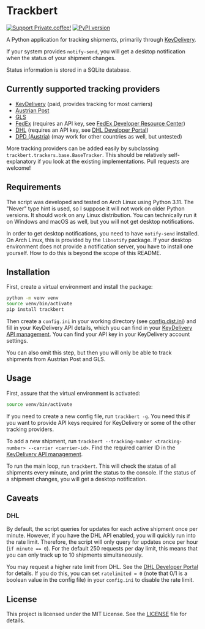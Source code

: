 # Trackbert

[![Support Private.coffee!](https://shields.private.coffee/badge/private.coffee-support%20us!-pink?logo=coffeescript)](https://private.coffee)
 [![PyPI version](https://shields.private.coffee/pypi/v/trackbert?color=green)](https://pypi.org/project/trackbert/)

A Python application for tracking shipments, primarily through [KeyDelivery](https://kd100.com).

If your system provides `notify-send`, you will get a desktop notification when the status of your shipment changes.

Status information is stored in a SQLite database.

## Currently supported tracking providers

- [KeyDelivery](https://kd100.com) (paid, provides tracking for most carriers)
- [Austrian Post](https://www.post.at)
- [GLS](https://gls-group.eu)
- [FedEx](https://www.fedex.com) (requires an API key, see [FedEx Developer Resource Center](https://www.fedex.com/en-us/developer.html))
- [DHL](https://www.dhl.com) (requires an API key, see [DHL Developer Portal](https://developer.dhl.com/))
- [DPD (Austria)](https://www.mydpd.at) (may work for other countries as well, but untested)

More tracking providers can be added easily by subclassing `trackbert.trackers.base.BaseTracker`. This should be relatively self-explanatory if you look at the existing implementations. Pull requests are welcome!

## Requirements

The script was developed and tested on Arch Linux using Python 3.11. The "Never" type hint is used, so I suppose it will not work on older Python versions. It should work on any Linux distribution. You can technically run it on Windows and macOS as well, but you will not get desktop notifications.

In order to get desktop notifications, you need to have `notify-send` installed. On Arch Linux, this is provided by the `libnotify` package. If your desktop environment does not provide a notification server, you have to install one yourself. How to do this is beyond the scope of this README.

## Installation

First, create a virtual environment and install the package:

```bash
python -m venv venv
source venv/bin/activate
pip install trackbert
```

Then create a `config.ini` in your working directory (see [config.dist.ini](config.dist.ini)) and fill in your KeyDelivery API details, which you can find in your [KeyDelivery API management](https://app.kd100.com/api-management). You can find your API key in your KeyDelivery account settings.

You can also omit this step, but then you will only be able to track shipments from Austrian Post and GLS.

## Usage

First, assure that the virtual environment is activated:

```bash
source venv/bin/activate
```

If you need to create a new config file, run `trackbert -g`. You need this if
you want to provide API keys required for KeyDelivery or some of the other
tracking providers.

To add a new shipment, run `trackbert --tracking-number <tracking-number> --carrier <carrier-id>`. Find the required carrier ID in the [KeyDelivery API management](https://app.kd100.com/api-management).

To run the main loop, run `trackbert`. This will check the status of all shipments every minute, and print the status to the console. If the status of a shipment changes, you will get a desktop notification.

## Caveats

### DHL

By default, the script queries for updates for each active shipment once per minute. However, if you have the DHL API enabled, you will quickly run into the rate limit. Therefore, the script will only query for updates once per hour (`if minute == 0`). For the default 250 requests per day limit, this means that you can only track up to 10 shipments simultaneously.

You may request a higher rate limit from DHL. See the [DHL Developer Portal](https://developer.dhl.com/) for details. If you do this, you can set `ratelimited = 0` (note that 0/1 is a boolean value in the config file) in your `config.ini` to disable the rate limit.

## License

This project is licensed under the MIT License. See the [LICENSE](LICENSE) file for details.
